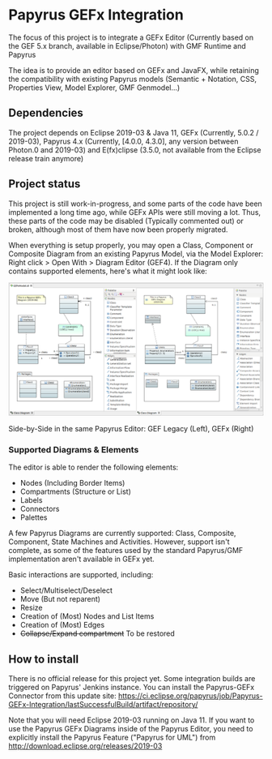 # Papyrus GEFx Integration

The focus of this project is to integrate a GEFx Editor (Currently based on the GEF 5.x branch, available in Eclipse/Photon) with GMF Runtime and Papyrus

The idea is to provide an editor based on GEFx and JavaFX, while retaining the compatibility with existing Papyrus models (Semantic + Notation, CSS, Properties View, Model Explorer, GMF Genmodel...)

## Dependencies

The project depends on Eclipse 2019-03 & Java 11, GEFx (Currently, 5.0.2 / 2019-03), Papyrus 4.x (Currently, [4.0.0, 4.3.0], any version between Photon.0 and 2019-03) and E(fx)clipse (3.5.0, not available from the Eclipse release train anymore)

## Project status

This project is still work-in-progress, and some parts of the code have been implemented a long time ago, while GEFx APIs were still moving a lot. Thus, these parts of the code may be disabled (Typically commented out) or broken, although most of them have now been properly migrated.

When everything is setup properly, you may open a Class, Component or Composite Diagram from an existing Papyrus Model, via the Model Explorer: Right click > Open With > Diagram Editor (GEF4). If the Diagram only contains supported elements, here's what it might look like:

![GEF Legacy vs GEFx-GMF](images/GEF3-GMF%20vs%20GEFx-GMF%202019-06.png)

Side-by-Side in the same Papyrus Editor: GEF Legacy (Left), GEFx (Right)

### Supported Diagrams & Elements

The editor is able to render the following elements:

- Nodes (Including Border Items)
- Compartments (Structure or List)
- Labels
- Connectors
- Palettes

A few Papyrus Diagrams are currently supported: Class, Composite, Component, State Machines and Activities. However, support isn't complete, as some of the features used by the standard Papyrus/GMF implementation aren't available in GEFx yet.

Basic interactions are supported, including:

- Select/Multiselect/Deselect
- Move (But not reparent)
- Resize
- Creation of (Most) Nodes and List Items
- Creation of (Most) Edges
- ~~Collapse/Expand compartment~~ To be restored

## How to install

There is no official release for this project yet. Some integration builds are triggered on Papyrus' Jenkins instance. You can install the Papyrus-GEFx Connector from this update site: https://ci.eclipse.org/papyrus/job/Papyrus-GEFx-Integration/lastSuccessfulBuild/artifact/repository/

Note that you will need Eclipse 2019-03 running on Java 11. If you want to use the Papyrus GEFx Diagrams inside of the Papyrus Editor, you need to explicitly install the Papyrus Feature ("Papyrus for UML") from http://download.eclipse.org/releases/2019-03
